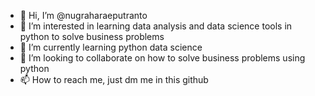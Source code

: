 - 👋 Hi, I’m @nugraharaeputranto
- 👀 I’m interested in learning data analysis and data science tools in python to solve business problems
- 🌱 I’m currently learning python data science
- 💞️ I’m looking to collaborate on how to solve business problems using python
- 📫 How to reach me, just dm me in this github

<!---
nugraharaeputranto/nugraharaeputranto is a ✨ special ✨ repository because its `README.md` (this file) appears on your GitHub profile.
You can click the Preview link to take a look at your changes.
--->
